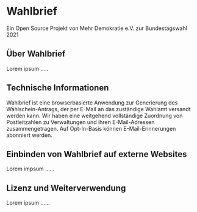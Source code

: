 # Wahlbrief

Ein Open Source Projekt von Mehr Demokratie e.V. zur Bundestagswahl 2021

## Über Wahlbrief

Lorem ipsum .....

## Technische Informationen

Wahlbrief ist eine browserbasierte Anwendung zur Generierung des Wahlschein-Antrags, der per E-Mail an das zuständige Wahlamt versandt werden kann. Wir haben eine weitgehend vollständige Zuordnung von Postleitzahlen zu Verwaltungen und ihren E-Mail-Adressen zusammengetragen.  Auf Opt-In-Basis können E-Mail-Erinnerungen abonniert werden.

## Einbinden von Wahlbrief auf externe Websites

Lorem impsum ......

## Lizenz und Weiterverwendung

Lorem ipsum ......
